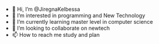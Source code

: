 - 👋 Hi, I’m @JiregnaKelbessa
- 👀 I’m interested in programming and New Technology
- 🌱 I’m currently learning master level in computer science
- 💞️ I’m looking to collaborate on newtech
- 📫 How to reach me study and plan

<!---
JiregnaKelbessa/JiregnaKelbessa is a ✨ special ✨ repository because its `README.md` (this file) appears on your GitHub profile.
You can click the Preview link to take a look at your changes.
--->
